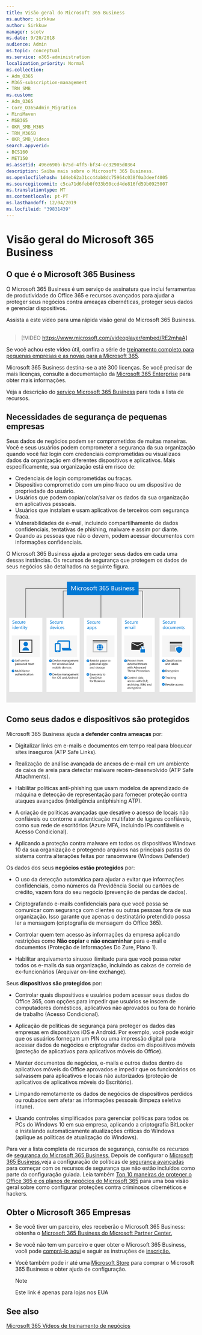 ```yaml
---
title: Visão geral do Microsoft 365 Business
ms.author: sirkkuw
author: Sirkkuw
manager: scotv
ms.date: 9/20/2018
audience: Admin
ms.topic: conceptual
ms.service: o365-administration
localization_priority: Normal
ms.collection:
- Adm_O365
- M365-subscription-management
- TRN_SMB
ms.custom:
- Adm_O365
- Core_O365Admin_Migration
- MiniMaven
- MSB365
- OKR_SMB_M365
- TRN_M365B
- OKR_SMB_Videos
search.appverid:
- BCS160
- MET150
ms.assetid: 496e690b-b75d-4ff5-bf34-cc32905d0364
description: Saiba mais sobre o Microsoft 365 Business.
ms.openlocfilehash: 1d4eb62a31cc44ab8dc75964c038f0a3deef4005
ms.sourcegitcommit: c5ca71d6feb0f033b50ccd4de816fd59b0925007
ms.translationtype: MT
ms.contentlocale: pt-PT
ms.lasthandoff: 12/04/2019
ms.locfileid: "39831439"
---
```

# <a name="overview-of-microsoft-365-business"></a>Visão geral do Microsoft 365 Business

## <a name="what-is-microsoft-365-business"></a>O que é o Microsoft 365 Business

O Microsoft 365 Business é um serviço de assinatura que inclui ferramentas de produtividade do Office 365 e recursos avançados para ajudar a proteger seus negócios contra ameaças cibernéticas, proteger seus dados e gerenciar dispositivos.

Assista a este vídeo para uma rápida visão geral do Microsoft 365 Business.<br><br>

> [!VIDEO https://www.microsoft.com/videoplayer/embed/RE2mhaA] 
  
Se você achou este vídeo útil, confira a série de [treinamento completo para pequenas empresas e as novas para a Microsoft 365](https://support.office.com/article/6ab4bbcd-79cf-4000-a0bd-d42ce4d12816). 

Microsoft 365 Business destina-se a até 300 licenças. Se você precisar de mais licenças, consulte a documentação da [Microsoft 365 Enterprise](https://go.microsoft.com/fwlink/p/?linkid=860986) para obter mais informações.

Veja a descrição do [serviço Microsoft 365 Business](https://docs.microsoft.com/office365/servicedescriptions/microsoft-365-service-descriptions/microsoft-365-business-service-description) para toda a lista de recursos.
  
## <a name="small-business-security-needs"></a>Necessidades de segurança de pequenas empresas

Seus dados de negócios podem ser comprometidos de muitas maneiras. Você e seus usuários podem comprometer a segurança da sua organização quando você faz login com credenciais comprometidas ou visualizaos dados da organização em diferentes dispositivos e aplicativos. Mais especificamente, sua organização está em risco de:

- Credenciais de login comprometidas ou fracas.
- Dispositivo comprometido com um pino fraco ou um dispositivo de propriedade do usuário.
- Usuários que podem copiar/colar/salvar os dados da sua organização em aplicativos pessoais.
- Usuários que instalam e usam aplicativos de terceiros com segurança fraca.
- Vulnerabilidades de e-mail, incluindo compartilhamento de dados confidenciais, tentativas de phishing, malware e assim por diante.
- Quando as pessoas que não o devem, podem acessar documentos com informações confidenciais.

O Microsoft 365 Business ajuda a proteger seus dados em cada uma dessas instâncias. Os recursos de segurança que protegem os dados de seus negócios são detalhados na seguinte figura.

![Uma figura que mostra como m365b protege o seu negócio.](media/m365businessvalueadd.png)

## <a name="how-your-data-and-devices-are-protected"></a>Como seus dados e dispositivos são protegidos

Microsoft 365 Business ajuda **a defender contra ameaças** por:

- Digitalizar links em e-mails e documentos em tempo real para bloquear sites inseguros (ATP Safe Links).

- Realização de análise avançada de anexos de e-mail em um ambiente de caixa de areia para detectar malware recém-desenvolvido (ATP Safe Attachments). 

- Habilitar políticas anti-phishing que usam modelos de aprendizado de máquina e detecção de representação para fornecer proteção contra ataques avançados (inteligência antiphishing ATP). 

- A criação de políticas avançadas que desative o acesso de locais não confiáveis ou contorne a autenticação multifator de lugares confiáveis, como sua rede de escritórios (Azure MFA, incluindo IPs confiáveis e Acesso Condicional). 

- Aplicando a proteção contra malware em todos os dispositivos Windows 10 da sua organização e protegendo arquivos nas principais pastas do sistema contra alterações feitas por ransomware (Windows Defender)

Os dados dos seus **negócios estão protegidos** por:

- O uso da detecção automática para ajudar a evitar que informações confidenciais, como números da Previdência Social ou cartões de crédito, vazem fora do seu negócio (prevenção de perdas de dados). 

- Criptografando e-mails confidenciais para que você possa se comunicar com segurança com clientes ou outras pessoas fora de sua organização. Isso garante que apenas o destinatário pretendido possa ler a mensagem (criptografia de mensagem do Office 365).

- Controlar quem tem acesso às informações da empresa aplicando restrições como **Não copiar** e **não encaminhar** para e-mail e documentos (Proteção de Informações Do Zure, Plano 1).

- Habilitar arquivamento sinuoso ilimitado para que você possa reter todos os e-mails da sua organização, incluindo as caixas de correio de ex-funcionários (Arquivar on-line exchange).

Seus **dispositivos são protegidos** por:

- Controlar quais dispositivos e usuários podem acessar seus dados do Office 365, com opções para impedir que usuários se inscem de computadores domésticos, aplicativos não aprovados ou fora do horário de trabalho (Acesso Condicional).

- Aplicação de políticas de segurança para proteger os dados das empresas em dispositivos iOS e Android. Por exemplo, você pode exigir que os usuários forneçam um PIN ou uma impressão digital para acessar dados de negócios e criptografar dados em dispositivos móveis (proteção de aplicativos para aplicativos móveis do Office).

- Manter documentos de negócios, e-mails e outros dados dentro de aplicativos móveis do Office aprovados e impedir que os funcionários os salvassem para aplicativos e locais não autorizados (proteção de aplicativos de aplicativos móveis do Escritório).

- Limpando remotamente os dados de negócios de dispositivos perdidos ou roubados sem afetar as informações pessoais (limpeza seletiva intune).

- Usando controles simplificados para gerenciar políticas para todos os PCs do Windows 10 em sua empresa, aplicando a criptografia BitLocker e instalando automaticamente atualizações críticas do Windows (aplique as políticas de atualização do Windows).

Para ver a lista completa de recursos de segurança, consulte os recursos de [segurança do Microsoft 365 Business.](security-features.md) Depois de configurar o [Microsoft 365 Business,](set-up.md)veja a configuração de políticas de [segurança avançadas](set-up-advanced-security.md) para começar com os recursos de segurança que não estão incluídos como parte da configuração guiada. Leia também [Top 10 maneiras de proteger o Office 365 e os planos de negócios do Microsoft 365](https://docs.microsoft.com/office365/admin/security-and-compliance/secure-your-business-data) para uma boa visão geral sobre como configurar proteções contra criminosos cibernéticos e hackers.

## <a name="get-microsoft-365-business"></a>Obter o Microsoft 365 Empresas

- Se você tiver um parceiro, eles receberão o Microsoft 365 Business: obtenha o [Microsoft 365 Business do Microsoft Partner Center.](get-microsoft-365-business.md#get-microsoft-365-business-from-microsoft-partner-center)

- Se você não tem um parceiro e quer obter o Microsoft 365 Business, você pode [comprá-lo aqui](https://www.microsoft.com/microsoft-365/business) e seguir as instruções de [inscrição.](sign-up.md)

- Você também pode ir até uma [Microsoft Store](https://www.microsoft.com/en-us/store/locations/find-a-store?icid=gm_fy18_hol_bopis_feature3&CustomerIntent=Consumer) para comprar o Microsoft 365 Business e obter ajuda de configuração.

    > [!NOTE]
    > Este link é apenas para lojas nos EUA

## <a name="see-also"></a>See also

[Microsoft 365 Vídeos de treinamento de negócios](https://support.office.com/article/6ab4bbcd-79cf-4000-a0bd-d42ce4d12816)
